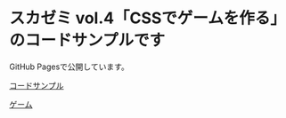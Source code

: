 # スカゼミ vol.4「CSSでゲームを作る」のコードサンプルです

GitHub Pagesで公開しています。

[コードサンプル](https://github.com/hurumeki/css-games)

[ゲーム](https://github.com/hurumeki/css-games)
